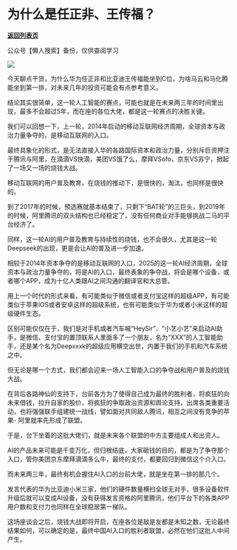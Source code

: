 # 为什么是任正非、王传福？

[**返回列表页**](/gzh/政事堂2019)

公众号【懒人搜索】备份，仅供查阅学习

![](https://mmbiz.qpic.cn/mmbiz_jpg/rxhS23yu8cMmlsrgQo0amSrHiaWua4veesfW3ibEIK0gX6aeOs5HOIYibAfBM4UKRsc2kE5flWnqic8GbQiacxInG7Q/640?wx_fmt=jpeg&from;=appmsg)

今天聊点干货，为什么华为任正非和比亚迪王传福能坐到C位，为啥马云和马化腾能坐到第一排，对未来几年的投资可能会有点参考意义。

结论其实很简单，这一轮人工智能的赛点，可能也就是在未来两三年的时间里出现，最多不会超过5年，而在座的各位大佬，都是这一轮赛点的决胜关键。

我们可以回想一下，上一轮，2014年启动的移动互联网经济周期，全球资本与政治力量争夺的，是移动互联网的入口。

最终具象化的形式，是无法直接入华的各路国际资本和政治力量，分别斥巨资押注于腾讯与阿里，在滴滴VS快滴，美团VS饿了么，摩拜VSofo，京东VS苏宁，掀起了一场又一场的烧钱大战。

移动互联网的用户普及教育，在烧钱的推动下，是很快的，淘汰，也同样是很快的。

到了2017年的时候，预选赛就基本结束了，只剩下“BAT轮”的三巨头，到2019年的时候，阿里腾讯的双头结构也已经稳定了，没有任何商业对手能够挑战二马的平台经济了。

同样，这一轮AI的用户普及教育与持续性的烧钱，也不会很久，尤其是这一轮Deepseek的出现，更是会让AI的普及进一步加速。

相较于2014年资本争夺的是移动互联网的入口，2025的这一轮AI经济周期，全球资本与政治力量争夺的，将是AI的入口，最终表象的争夺战，将会是哪个设备，或者哪个APP，成为十亿人类跟AI之间沟通的翻译官和大总管。

用上一个时代的形式来看，有可能类似于微信或者支付宝这样的超级APP，有可能类似于苹果IOS或者安卓这样的超级系统，也有可能类似于华为或者小米这样的超级硬件生态。

区别可能仅仅在于，我们是对手机或者汽车喊“HeySir”、“小艺小艺”来启动AI助手，是微信、支付宝的置顶联系人里面多了一个朋友，名为“XXX”的人工智能助手，还是某个名为Deepxxxk的超级应用横空出世，内置于我们的手机和汽车系统之中。

但无论是哪一个方式，我们都会迎来一场人工智能入口的争夺战和用户普及的烧钱大战。

在背后各路神仙的支持下，台前各方为了使得自己成为最终的胜利者，将疯狂的向未来借钱，拉升自家的股价，将疯狂的争取政治资源和舆论支持，出席各类重要活动，也将强强联手组建统一战线，譬如面对共同敌人腾讯，相互之间没有竞争的苹果-
阿里就率先形成了联盟。

于是，台下坐着的这批大佬们，就是未来各个联盟的中方主要组成人和出资人。

AI的产品未来可能是千变万化，但归根结底，大家砸钱的目的，都是为了争夺那个入口，管你美团京东摩拜滴滴多么牛，最终的支付，都要回归到微信这个介入口。

而未来两三年，最终有机会握住AI入口的台前大佬，就是坐在第一排的那几个。

发言代表的华为比亚迪小米三家，他们的硬件数量横扫全球无对手，很多设备软件升级后就可以变成AI设备，没有获得发言资格的阿里腾讯，他们平台下的各类APP用户数和支付力也同样在全球稳居第一梯队。

这场座谈会之后，烧钱大战即将开启，在座各位是敌是友都是未知之数，无论最终结果如何，可以确定的是，最终中国AI入口的胜利者联盟，必然在他们这批人中间产生。

